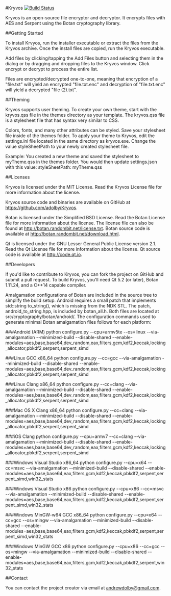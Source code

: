 #Kryvos [![Build Status](https://travis-ci.org/adolby/Kryvos.svg?branch=master)](https://travis-ci.org/adolby/Kryvos)

Kryvos is an open-source file encryptor and decryptor. It encrypts files with AES and Serpent using the Botan cryptography library.

##Getting Started

To install Krvyos, run the installer executable or extract the files from the Kryvos archive. Once the install files are copied, run the Kryvos executable.

Add files by clicking/tapping the Add Files button and selecting them in the dialog or by dragging and dropping files to the Kryvos window. Click encrypt or decrypt to process the entire list.

Files are encrypted/decrypted one-to-one, meaning that encryption of a "file.txt" will yield an encrypted "file.txt.enc" and decryption of "file.txt.enc" will yield a decrypted "file (2).txt".

##Theming

Kryvos supports user theming. To create your own theme, start with the kryvos.qss file in the themes directory as your template. The kryvos.qss file is a stylesheet file that has syntax very similar to CSS.

Colors, fonts, and many other attributes can be styled. Save your stylesheet file inside of the themes folder. To apply your theme to Kryvos, edit the settings.ini file located in the same directory as kryvos.exe. Change the value styleSheetPath to your newly created stylesheet file.

Example: You created a new theme and saved the stylesheet to myTheme.qss in the themes folder. You would then update settings.json with this value: styleSheetPath: myTheme.qss

##Licenses

Kryvos is licensed under the MIT License. Read the Kryvos License file for more information about the license.

Kryvos source code and binaries are available on GitHub at https://github.com/adolby/Kryvos.

Botan is licensed under the Simplified BSD License. Read the Botan License file for more information about the license. The license file can also be found at http://botan.randombit.net/license.txt.
Botan source code is available at http://botan.randombit.net/download.html.

Qt is licensed under the GNU Lesser General Public License version 2.1. Read the Qt License file for more information about the license.
Qt source code is available at http://code.qt.io.

##Developers

If you'd like to contribute to Kryvos, you can fork the project on GitHub and submit a pull request. To build Kryvos, you'll need Qt 5.2 (or later), Botan 1.11.24, and a C++14 capable compiler.

Amalgamation configurations of Botan are included in the source tree to simplify the build setup. Android requires a small patch that implements std::string to_string(), which is missing from the NDK STL. The patch, android_to_string.hpp, is included by botan_all.h. Both files are located at src/cryptography/botan/android/. The configuration commands used to generate minimal Botan amalgamation files follows for each platform:

###Android (ARM)
python configure.py --cpu=armv5te --os=linux --via-amalgamation --minimized-build --disable-shared --enable-modules=aes,base,base64,dev_random,eax,filters,gcm,kdf2,keccak,locking_allocator,pbkdf2,serpent,serpent_simd

###Linux GCC x86_64
python configure.py --cc=gcc --via-amalgamation --minimized-build --disable-shared --enable-modules=aes,base,base64,dev_random,eax,filters,gcm,kdf2,keccak,locking_allocator,pbkdf2,serpent,serpent_simd

###Linux Clang x86_64
python configure.py --cc=clang --via-amalgamation --minimized-build --disable-shared --enable-modules=aes,base,base64,dev_random,eax,filters,gcm,kdf2,keccak,locking_allocator,pbkdf2,serpent,serpent_simd

###Mac OS X Clang x86_64
python configure.py --cc=clang --via-amalgamation --minimized-build --disable-shared --enable-modules=aes,base,base64,dev_random,eax,filters,gcm,kdf2,keccak,locking_allocator,pbkdf2,serpent,serpent_simd

###iOS Clang
python configure.py --cpu=armv7 --cc=clang --via-amalgamation --minimized-build --disable-shared --enable-modules=aes,base,base64,dev_random,eax,filters,gcm,kdf2,keccak,locking_allocator,pbkdf2,serpent,serpent_simd

###Windows Visual Studio x86_64
python configure.py --cpu=x64 --cc=msvc --via-amalgamation --minimized-build --disable-shared --enable-modules=aes,base,base64,eax,filters,gcm,kdf2,keccak,pbkdf2,serpent,serpent_simd,win32_stats

###Windows Visual Studio x86
python configure.py --cpu=x86 --cc=msvc --via-amalgamation --minimized-build --disable-shared --enable-modules=aes,base,base64,eax,filters,gcm,kdf2,keccak,pbkdf2,serpent,serpent_simd,win32_stats

###Windows MinGW-w64 GCC x86_64
python configure.py --cpu=x64 --cc=gcc --os=mingw --via-amalgamation --minimized-build --disable-shared --enable-modules=aes,base,base64,eax,filters,gcm,kdf2,keccak,pbkdf2,serpent,serpent_simd,win32_stats

###Windows MinGW GCC x86
python configure.py --cpu=x86 --cc=gcc --os=mingw --via-amalgamation --minimized-build --disable-shared --enable-modules=aes,base,base64,eax,filters,gcm,kdf2,keccak,pbkdf2,serpent,win32_stats

##Contact

You can contact the project creator via email at andrewdolby@gmail.com.
